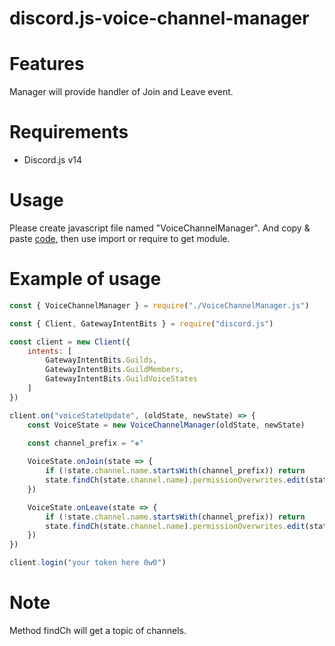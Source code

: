 # discord.js-voice-channel-manager

# Features

Manager will provide handler of Join and Leave event.

# Requirements

* Discord.js v14

# Usage

Please create javascript file named "VoiceChannelManager".
And copy &amp; paste [code](https://github.com/PriestessSakuraka/discord.js-voice-channel-manager/blob/main/VoiceChannelManager.js),
then use import or require to get module.

# Example of usage

```js
const { VoiceChannelManager } = require("./VoiceChannelManager.js")

const { Client, GatewayIntentBits } = require("discord.js")

const client = new Client({
    intents: [
        GatewayIntentBits.Guilds,
        GatewayIntentBits.GuildMembers,
        GatewayIntentBits.GuildVoiceStates
    ]
})

client.on("voiceStateUpdate", (oldState, newState) => {
    const VoiceState = new VoiceChannelManager(oldState, newState)
    
    const channel_prefix = "❖"

    VoiceState.onJoin(state => {
        if (!state.channel.name.startsWith(channel_prefix)) return
        state.findCh(state.channel.name).permissionOverwrites.edit(state.new.id, { ViewChannel: true })
    })

    VoiceState.onLeave(state => {
        if (!state.channel.name.startsWith(channel_prefix)) return
        state.findCh(state.channel.name).permissionOverwrites.edit(state.old.id, { ViewChannel: null })
    })
})

client.login("your token here 0w0")
```

# Note

Method findCh will get a topic of channels.
